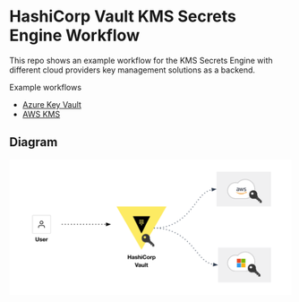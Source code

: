 # HashiCorp Vault KMS Secrets Engine Workflow
This repo shows an example workflow for the KMS Secrets Engine with different cloud providers key management solutions as a backend.

Example workflows
- [Azure Key Vault](Azure-Key-Vault-Workflow.md)
- [AWS KMS](AWS-KMS-Vault-Workflow.md)

## Diagram
![Screenshot](images/diagram.png)
